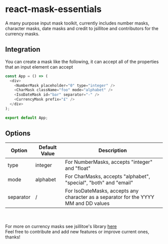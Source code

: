 # react-mask-essentials

A many purpose input mask toolkit, currently includes number masks, character masks, date masks and credit to jsillitoe and contributors for the currency masks.

## Integration

You can create a mask like the following, it can accept all of the properties that an input element can accept

```javascript
const App = () => (
  <div>
    <NumberMask placeholder="0" type="integer" />
    <CharMask className="foo" mode="alphabet" />
    <IsoDateMask id="bar" separator="-" />
    <CurrencyMask prefix="£" />
  </div>
);

export default App;
```


## Options

Option            | Default Value | Description
----------------- | ------------- | -----------------------------------------------------------------------------
type              | integer       | For NumberMasks, accepts "integer" and "float"
mode              | alphabet      | For CharMasks, accepts "alphabet", "special", "both" and "email"
separator         | /             | For IsoDateMasks, accepts any character as a separator for the YYYY MM and DD values
<br /><br />
For more on currency masks see jsillitoe's library <a href="https://github.com/jsillitoe/react-currency-input/">here</a>
<br />
Feel free to contribute and add new features or improve current ones, thanks!
